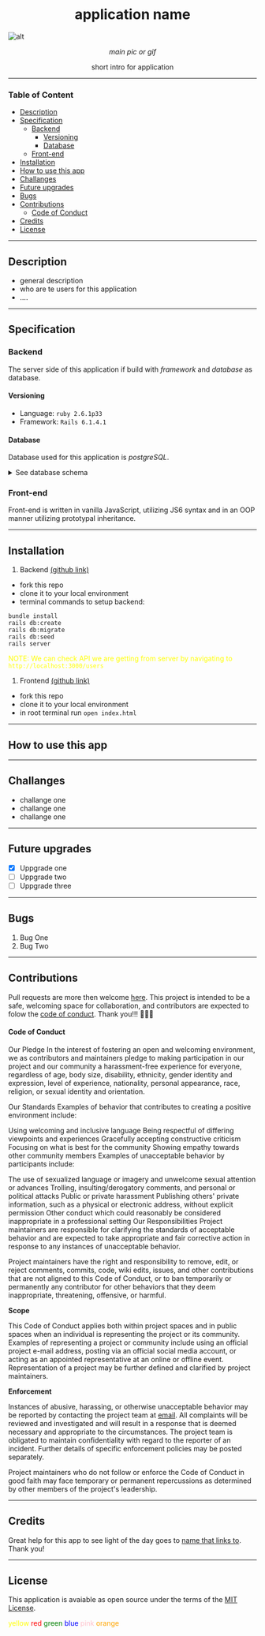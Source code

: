 <h1 align="center">application name</h1> 

![alt](<main pic/gif image link>)
*<p align="center"> main pic or gif </p>*

<p align="center">short intro for application</p>

---
### Table of Content

- [Description](#description)
- [Specification](#specification)
  - [Backend](#backend)
    - [Versioning](#versioning)
    - [Database](#database)
  - [Front-end](#front-end)
- [Installation](#installation)
- [How to use this app](#how-to-use-this-app)
- [Challanges](#challanges)
- [Future upgrades](#future-upgrades)
- [Bugs](#bugs)
- [Contributions](#contributions)
    - [Code of Conduct](#code-of-conduct)
- [Credits](#credits)
- [License](#license)

---

## Description

- general description
- who are te users for this application
- ....
___

## Specification
### Backend
The server side of this application if build with *framework* and *database* as database.



#### Versioning
- Language: `ruby 2.6.1p33`
- Framework: `Rails 6.1.4.1`

<!-- <spam style="color:yellow">*NOTE: This can be checked by running `ruby -v ` and `rails -v ` in root folder of this application.* </spam> -->

#### Database

Database used for this application is *postgreSQL*.
<!-- ? if we do not want to over clog our readme.md -->
<details>
<summary>See database schema</summary>

![Database Schema](link to database schema)
*<p align="center"> Database schema </p>*
</details>

### Front-end
Front-end is written in vanilla JavaScript, utilizing JS6 syntax and in an OOP manner utilizing prototypal inheritance.  
___

## Installation
   1. Backend [(github link)](linktogithubrepo "tooltip on hover")

  - fork this repo
  - clone it to your local environment
  - terminal commands to setup backend:
  
  ```
  bundle install 
  rails db:create
  rails db:migrate
  rails db:seed
  rails server
  ```
  <spam style="color:yellow">NOTE: We can check API we are getting from server by navigating to `http://localhost:3000/users` </spam>
 1. Frontend [(github link)](linktogithubrepo "tooltip on hover")

  - fork this repo
  - clone it to your local environment
  - in root terminal run `open index.html`
___   

## How to use this app 

___
## Challanges
 - challange one 
 - challange one
 - challange one
___
## Future upgrades
- [x] Uppgrade one
- [ ] Uppgrade two
- [ ] Uppgrade three
___
## Bugs
1. Bug One
2. Bug Two
___
## Contributions

Pull requests are more then welcome [here](linktogithub). This project is intended to be a safe, welcoming space for collaboration, and contributors are expected to folow the [code of conduct](link_to_code_of_conduct). Thank you!!! 🙏🙏🙏

#### Code of Conduct
Our Pledge
In the interest of fostering an open and welcoming environment, we as contributors and maintainers pledge to making participation in our project and our community a harassment-free experience for everyone, regardless of age, body size, disability, ethnicity, gender identity and expression, level of experience, nationality, personal appearance, race, religion, or sexual identity and orientation.

Our Standards
Examples of behavior that contributes to creating a positive environment include:

Using welcoming and inclusive language
Being respectful of differing viewpoints and experiences
Gracefully accepting constructive criticism
Focusing on what is best for the community
Showing empathy towards other community members
Examples of unacceptable behavior by participants include:

The use of sexualized language or imagery and unwelcome sexual attention or advances
Trolling, insulting/derogatory comments, and personal or political attacks
Public or private harassment
Publishing others' private information, such as a physical or electronic address, without explicit permission
Other conduct which could reasonably be considered inappropriate in a professional setting
Our Responsibilities
Project maintainers are responsible for clarifying the standards of acceptable behavior and are expected to take appropriate and fair corrective action in response to any instances of unacceptable behavior.

Project maintainers have the right and responsibility to remove, edit, or reject comments, commits, code, wiki edits, issues, and other contributions that are not aligned to this Code of Conduct, or to ban temporarily or permanently any contributor for other behaviors that they deem inappropriate, threatening, offensive, or harmful.

**Scope**

This Code of Conduct applies both within project spaces and in public spaces when an individual is representing the project or its community. Examples of representing a project or community include using an official project e-mail address, posting via an official social media account, or acting as an appointed representative at an online or offline event. Representation of a project may be further defined and clarified by project maintainers.

**Enforcement**

Instances of abusive, harassing, or otherwise unacceptable behavior may be reported by contacting the project team at <a href="mailto:zivkovicmilan1987@gmail.com">email</a>. All complaints will be reviewed and investigated and will result in a response that is deemed necessary and appropriate to the circumstances. The project team is obligated to maintain confidentiality with regard to the reporter of an incident. Further details of specific enforcement policies may be posted separately.

Project maintainers who do not follow or enforce the Code of Conduct in good faith may face temporary or permanent repercussions as determined by other members of the project's leadership.
___
## Credits
Great help for this app to see light of the day goes to [name that links to](link). Thank you!
___

##   License
This application is avaiable as open source under the terms of the [MIT License](LICENSE).

<!-- * inline colored elements: -->

<spam style="color:yellow">yellow</spam>
<spam style="color:red">red</spam>
<spam style="color:green">green</spam>
<spam style="color:blue">blue</spam>
<spam style="color:pink">pink</spam>
<spam style="color:orange">orange</spam>
